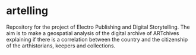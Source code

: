 # artelling

Repository for the project of Electro Publishing and Digital Storytelling. The aim is to make a geospatial analysis of the digital archive of ARTchives explaining if there is a correlation between the country and the citizenship of the arthistorians, keepers and collections. 
